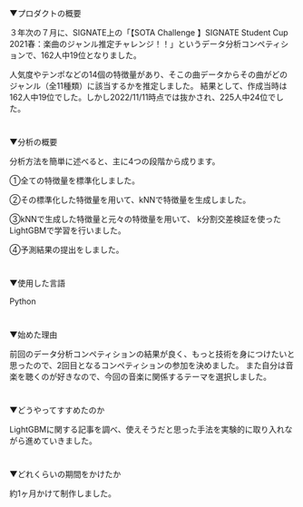 ▼プロダクトの概要

３年次の７月に、SIGNATE上の「【SOTA Challenge 】SIGNATE Student Cup 2021春：楽曲のジャンル推定チャレンジ！！」というデータ分析コンペティションで、162人中19位となりました。

 人気度やテンポなどの14個の特徴量があり、そこの曲データからその曲がどのジャンル（全11種類）に該当するかを推定しました。
結果として、作成当時は162人中19位でした。しかし2022/11/11時点では抜かされ、225人中24位でした。
#

▼分析の概要

分析方法を簡単に述べると、主に4つの段階から成ります。

 ①全ての特徴量を標準化しました。
 
 ②その標準化した特徴量を用いて、kNNで特徴量を生成しました。
 
 ③kNNで生成した特徴量と元々の特徴量を用いて、 k分割交差検証を使ったLightGBMで学習を行いました。
 
 ④予測結果の提出をしました。
 #

▼使用した言語

Python
#

▼始めた理由

前回のデータ分析コンペティションの結果が良く、もっと技術を身につけたいと思ったので、2回目となるコンペティションの参加を決めました。 
また自分は音楽を聴くのが好きなので、今回の音楽に関係するテーマを選択しました。
#

▼どうやってすすめたのか

LightGBMに関する記事を調べ、使えそうだと思った手法を実験的に取り入れながら進めていきました。
#

▼どれくらいの期間をかけたか

約1ヶ月かけて制作しました。
